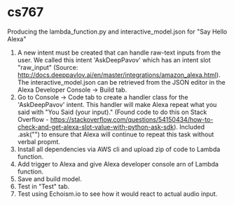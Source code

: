 # cs767
Producing the lambda_function.py and interactive_model.json for "Say Hello Alexa"

1. A new intent must be created that can handle raw-text inputs from the user. We called this intent 'AskDeepPavov' which has an intent slot "raw_input" (Source: http://docs.deeppavlov.ai/en/master/integrations/amazon_alexa.html). The interactive_model.json can be retrieved from the JSON editor in the Alexa Developer Console -> Build tab.
2. Go to Console -> Code tab to create a handler class for the 'AskDeepPavov' intent. This handler will make Alexa repeat what you said with "You Said (your input)." (Found code to do this on Stack Overflow - https://stackoverflow.com/questions/54150434/how-to-check-and-get-alexa-slot-value-with-python-ask-sdk). Included .ask("") to ensure that Alexa will continue to repeat this task without verbal propmt. 
3. Install all dependencies via AWS cli and upload zip of code to Lambda function.
4. Add trigger to Alexa and give Alexa developer console arn of Lambda function.
5. Save and build model.
6. Test in "Test" tab.
7. Test using Echoism.io to see how it would react to actual audio input. 
